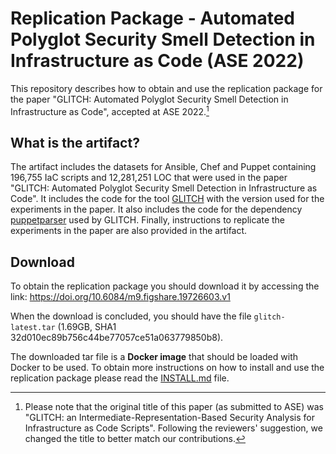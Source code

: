 # Replication Package - Automated Polyglot Security Smell Detection in Infrastructure as Code (ASE 2022)

This repository describes how to obtain and use the replication package for the paper "GLITCH: Automated Polyglot Security Smell Detection in Infrastructure as Code", accepted at ASE 2022.[^1]

## What is the artifact?

The artifact includes the datasets for Ansible, Chef and Puppet containing 196,755 IaC scripts and 12,281,251 LOC that were used in the paper "GLITCH: Automated Polyglot Security Smell Detection in Infrastructure as Code". It includes the code for the tool [GLITCH](https://github.com/sr-lab/GLITCH) with the version used for the experiments in the paper. It also includes the code for the dependency [puppetparser](https://github.com/Nfsaavedra/puppetparser) used by GLITCH. Finally, instructions to replicate the experiments in the paper are also provided in the artifact.

## Download

To obtain the replication package you should download it by accessing the link: 
https://doi.org/10.6084/m9.figshare.19726603.v1

When the download is concluded, you should have the file `glitch-latest.tar` (1.69GB, SHA1 32d010ec89b756c44be77057ce51a063779850b8).

The downloaded tar file is a **Docker image** that should be loaded with Docker to be used. To obtain more instructions on how to install and use the replication package please read the [INSTALL.md](INSTALL.md) file.

[^1]: Please note that the original title of this paper (as submitted to ASE) was "GLITCH: an Intermediate-Representation-Based Security Analysis for Infrastructure as Code Scripts". Following the reviewers' suggestion, we changed the title to better match our contributions.
